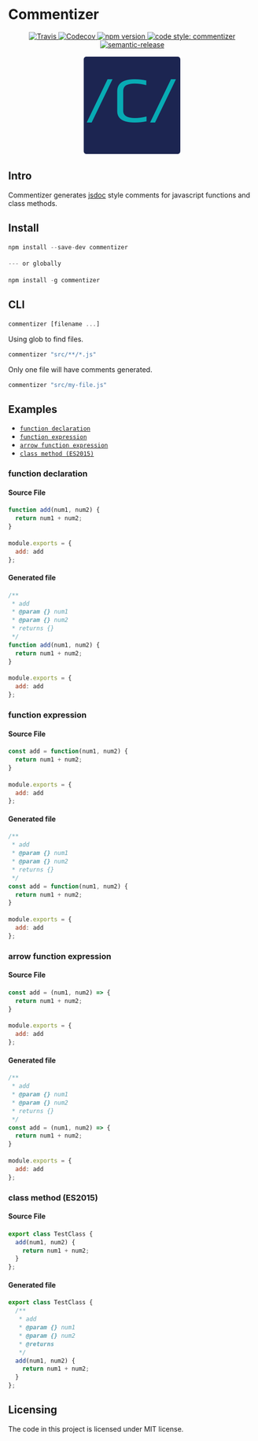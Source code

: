 # Commentizer

<p align="center">
  <a href="https://travis-ci.org/schempy/commentizer">
    <img alt="Travis" src="https://img.shields.io/travis/schempy/commentizer/master.svg?style=flat-square">
  </a>
  <a href="https://codecov.io/gh/schempy/commentizer">
    <img alt="Codecov" src="https://img.shields.io/codecov/c/github/schempy/commentizer.svg?style=flat-square">
  </a>
  <a href="https://www.npmjs.com/package/commentizer">
    <img alt="npm version" src="https://img.shields.io/npm/v/commentizer.svg?style=flat-square">
  </a>
  <a href="#badge">
    <img alt="code style: commentizer" src="https://img.shields.io/badge/code_style-prettier-ff69b4.svg?style=flat-square">
  </a>
  <a href="#badge">
    <img alt="semantic-release" src="https://img.shields.io/badge/%20%20%F0%9F%93%A6%F0%9F%9A%80-semantic--release-e10079.svg">
  </a>  
</p>

<p align="center">
	<img src="./.assets/logo.png" height="200" width="200" alt="Commentizer logo"/>
</p>

## Intro
Commentizer generates [jsdoc](https://github.com/jsdoc3/jsdoc) style comments for javascript functions and class methods.

## Install
```js
npm install --save-dev commentizer

--- or globally

npm install -g commentizer
```

## CLI
```js
commentizer [filename ...]
```

Using glob to find files.
```js
commentizer "src/**/*.js"
```

Only one file will have comments generated.
```js
commentizer "src/my-file.js"
```

## Examples
- [`function declaration`](#function_declaration)
- [`function expression`](#function_expression)
- [`arrow function expression`](#arrow_function_expression)
- [`class method (ES2015)`](#class_method)

### <a id="function_declaration"></a> function declaration
#### Source File
```js
function add(num1, num2) {
  return num1 + num2;
}

module.exports = {
  add: add
};
```

#### Generated file
```js
/**
 * add
 * @param {} num1
 * @param {} num2
 * returns {}
 */
function add(num1, num2) {
  return num1 + num2;
}

module.exports = {
  add: add
};
```

### <a id="function_expression"></a> function expression
#### Source File
```js
const add = function(num1, num2) {
  return num1 + num2;
}

module.exports = {
  add: add
};
```

#### Generated file
```js
/**
 * add
 * @param {} num1
 * @param {} num2
 * returns {}
 */
const add = function(num1, num2) {
  return num1 + num2;
}

module.exports = {
  add: add
};
```

### <a id="arrow_function_expression"></a> arrow function expression
#### Source File
```js
const add = (num1, num2) => {
  return num1 + num2;
}

module.exports = {
  add: add
};
```

#### Generated file
```js
/**
 * add
 * @param {} num1
 * @param {} num2
 * returns {}
 */
const add = (num1, num2) => {
  return num1 + num2;
}

module.exports = {
  add: add
};
```

### <a id="class_method"></a> class method (ES2015)
#### Source File
```js
export class TestClass {
  add(num1, num2) {
    return num1 + num2;
  }
};
```

#### Generated file
```js
export class TestClass {
  /**
   * add
   * @param {} num1
   * @param {} num2
   * @returns
   */
  add(num1, num2) {
    return num1 + num2;
  }
};
```

## Licensing

The code in this project is licensed under MIT license.
